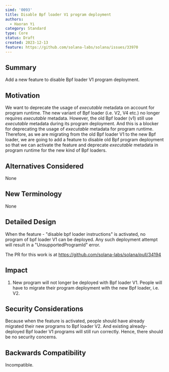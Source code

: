 ```yaml
---
simd: '0093'
title: Disable Bpf loader V1 program deployment
authors:
  - Haoran Yi
category: Standard
type: Core
status: Draft
created: 2023-12-13
feature: https://github.com/solana-labs/solana/issues/33970
---
```


## Summary

Add a new feature to disable Bpf loader V1 program deployment.

## Motivation

We want to deprecate the usage of *executable* metadata on account for program
runtime. The new variant of Bpf loader (i.e. V2, V4 etc.) no longer requires
*executable* metadata. However, the old Bpf loader (v1) still use *executable*
metadata during its program deployment. And this is a blocker for deprecating
the usage of *executable* metadata for program runtime. Therefore, as we are
migrating from the old Bpf loader V1 to the new Bpf loader, we are going to add
a feature to disable old Bpf program deployment so that we can activate the
feature and deprecate *executable* metadata in program runtime for the new kind
of Bpf loaders.


## Alternatives Considered

None

## New Terminology

None

## Detailed Design

When the feature - "disable bpf loader instructions" is activated, no program of
bpf loader V1 can be deployed. Any such deployment attempt will result in a
"UnsupportedProgramId" error.

The PR for this work is at https://github.com/solana-labs/solana/pull/34194

## Impact

1. New program will not longer be deployed with Bpf loader V1. People will have
   to migrate their program deployment with the new Bpf loader, i.e. V2.


## Security Considerations

Because when the feature is activated, people should have already migrated their
new programs to Bpf loader V2. And existing already-deployed Bpf loader V1
programs will still run correctly. Hence, there should be no security concerns.

## Backwards Compatibility

Incompatible.
